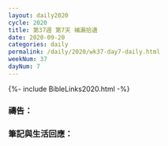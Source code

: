 ```yaml
---
layout: daily2020
cycle: 2020
title: 第37週 第7天 補漏拾遺
date: 2020-09-20
categories: daily
permalink: /daily/2020/wk37-day7-daily.html
weekNum: 37
dayNum: 7
---
```


{%- include BibleLinks2020.html -%}

### 禱告：

### 筆記與生活回應：
